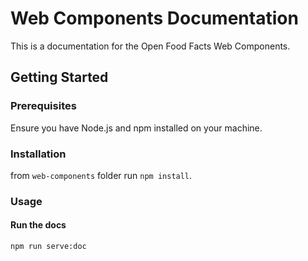 # Web Components Documentation

This is a documentation for the Open Food Facts Web Components.

## Getting Started

### Prerequisites

Ensure you have Node.js and npm installed on your machine.

### Installation

from `web-components` folder run `npm install`.

### Usage

#### Run the docs

```bash
npm run serve:doc
```
